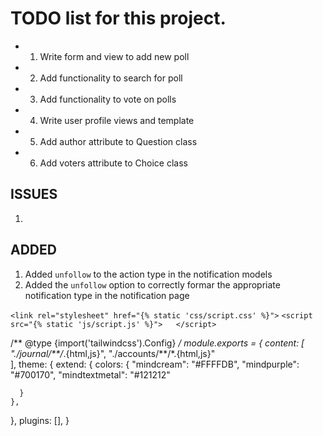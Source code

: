 # TODO list for this project.


- 1. Write form and view to add new poll
- 2. Add functionality to search for poll

- 3. Add functionality to vote on polls
- 4. Write user profile views and template
- 5. Add author attribute to Question class
- 6. Add voters attribute to Choice class




## ISSUES
1. 
    
    
## ADDED
1. Added `unfollow` to the action type in the notification models
2. Added the `unfollow` option to correctly formar the appropriate notification type in the notification page


`<link rel="stylesheet" href="{% static 'css/script.css' %}">`
`<script src="{% static 'js/script.js' %}">   </script>`




/** @type {import('tailwindcss').Config} */
module.exports = {
  content: [
    "./journal/**/*.{html,js}",
    "./accounts/**/*.{html,js}"            
],
  theme: {
    extend: {
      colors: {
        "mindcream": "#FFFFDB",
        "mindpurple": "#700170",
        "mindtextmetal": "#121212"

      }
    },
  },
  plugins: [],
}

